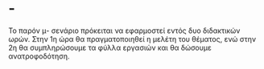 # -
Το παρόν μ- σενάριο πρόκειται να εφαρμοστεί εντός δυο διδακτικών ωρών. Στην 1η ώρα θα πραγματοποιηθεί η μελέτη του θέματος, ενώ στην 2η θα συμπληρώσουμε τα φύλλα εργασιών και θα δώσουμε ανατροφοδότηση.
